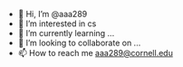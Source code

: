 - 👋 Hi, I’m @aaa289
- 👀 I’m interested in cs
- 🌱 I’m currently learning ...
- 💞️ I’m looking to collaborate on ...
- 📫 How to reach me aaa289@cornell.edu

<!---
aaa289/aaa289 is a ✨ special ✨ repository because its `README.md` (this file) appears on your GitHub profile.
You can click the Preview link to take a look at your changes.
--->
